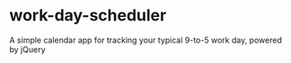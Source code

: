 # work-day-scheduler
A simple calendar app for tracking your typical 9-to-5 work day, powered by jQuery
